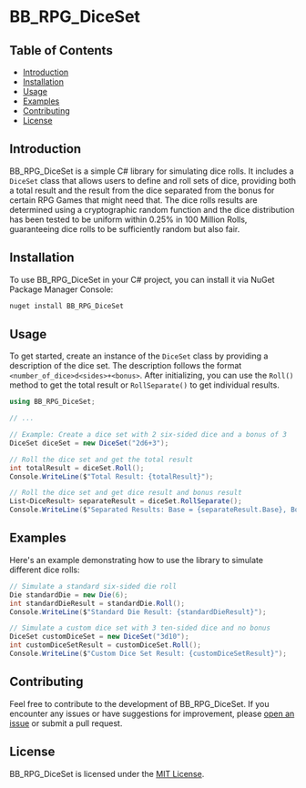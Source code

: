 # BB_RPG_DiceSet

## Table of Contents

- [Introduction](#introduction)
- [Installation](#installation)
- [Usage](#usage)
- [Examples](#examples)
- [Contributing](#contributing)
- [License](#license)

## Introduction

BB_RPG_DiceSet is a simple C# library for simulating dice rolls. It includes a `DiceSet` class that allows users to define and roll sets of dice, providing both a total result and the result from the dice separated from the bonus for certain RPG Games that might need that. The dice rolls results are determined using a cryptographic random function and the dice distribution has been tested to be uniform within 0.25% in 100 Million Rolls, guaranteeing dice rolls to be sufficiently random but also fair.

## Installation

To use BB_RPG_DiceSet in your C# project, you can install it via NuGet Package Manager Console:

```bash
nuget install BB_RPG_DiceSet
```

## Usage

To get started, create an instance of the `DiceSet` class by providing a description of the dice set. The description follows the format `<number_of_dice>d<sides>+<bonus>`. After initializing, you can use the `Roll()` method to get the total result or `RollSeparate()` to get individual results.

```csharp
using BB_RPG_DiceSet;

// ...

// Example: Create a dice set with 2 six-sided dice and a bonus of 3
DiceSet diceSet = new DiceSet("2d6+3");

// Roll the dice set and get the total result
int totalResult = diceSet.Roll();
Console.WriteLine($"Total Result: {totalResult}");

// Roll the dice set and get dice result and bonus result
List<DiceResult> separateResult = diceSet.RollSeparate();
Console.WriteLine($"Separated Results: Base = {separateResult.Base}, Bonus = {separateResult.Bonus}");
```

## Examples

Here's an example demonstrating how to use the library to simulate different dice rolls:

```csharp
// Simulate a standard six-sided die roll
Die standardDie = new Die(6);
int standardDieResult = standardDie.Roll();
Console.WriteLine($"Standard Die Result: {standardDieResult}");

// Simulate a custom dice set with 3 ten-sided dice and no bonus
DiceSet customDiceSet = new DiceSet("3d10");
int customDiceSetResult = customDiceSet.Roll();
Console.WriteLine($"Custom Dice Set Result: {customDiceSetResult}");
```

## Contributing

Feel free to contribute to the development of BB_RPG_DiceSet.
If you encounter any issues or have suggestions for improvement, please [open an issue](https://github.com/AndreaTani/BB_RPG_DiceSet/issues) or submit a pull request.

## License

BB_RPG_DiceSet is licensed under the [MIT License](LICENSE).
